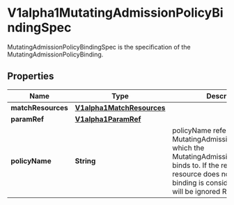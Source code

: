 

# V1alpha1MutatingAdmissionPolicyBindingSpec

MutatingAdmissionPolicyBindingSpec is the specification of the MutatingAdmissionPolicyBinding.
## Properties

Name | Type | Description | Notes
------------ | ------------- | ------------- | -------------
**matchResources** | [**V1alpha1MatchResources**](V1alpha1MatchResources.md) |  |  [optional]
**paramRef** | [**V1alpha1ParamRef**](V1alpha1ParamRef.md) |  |  [optional]
**policyName** | **String** | policyName references a MutatingAdmissionPolicy name which the MutatingAdmissionPolicyBinding binds to. If the referenced resource does not exist, this binding is considered invalid and will be ignored Required. |  [optional]



